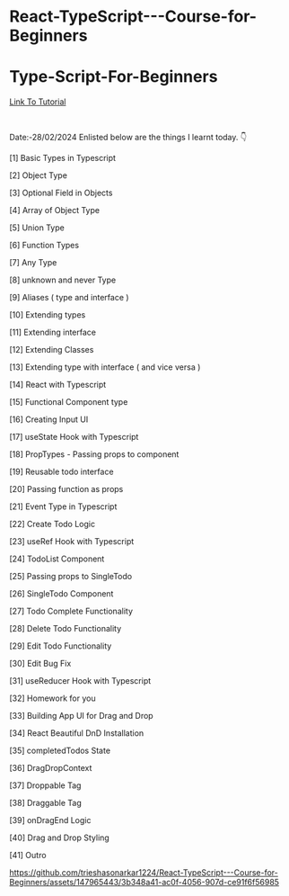 # React-TypeScript---Course-for-Beginners



# Type-Script-For-Beginners

<a href = "https://www.youtube.com/watch?v=FJDVKeh7RJI"> Link To Tutorial </a>

<br>

Date:-28/02/2024
Enlisted below are the things I learnt today. 👇
<br>


[1] Basic Types in Typescript
<br>

[2] Object Type
<br>

[3] Optional Field in Objects
<br>

[4] Array of Object Type
<br>

[5] Union Type
<br>

[6] Function Types
<br>

[7] Any Type
<br>

[8] unknown and never Type
<br>

[9] Aliases ( type and interface )
<br>

[10] Extending types
<br>

[11] Extending interface
<br>

[12] Extending Classes
<br>

[13] Extending type with interface ( and vice versa )
<br>

[14] React with Typescript
<br>

[15] Functional Component type
<br>

[16] Creating Input UI
<br>

[17] useState Hook with Typescript
<br>

[18] PropTypes - Passing props to component
<br>

[19] Reusable todo interface
<br>

[20] Passing function as props
<br>

[21] Event Type in Typescript
<br>

[22] Create Todo Logic
<br>

[23] useRef Hook with Typescript
<br>

[24] TodoList Component
<br>

[25] Passing props to SingleTodo
<br>

[26] SingleTodo Component
<br>

[27] Todo Complete Functionality
<br>

[28] Delete Todo Functionality
<br>

[29] Edit Todo Functionality
<br>

[30] Edit Bug Fix
<br>

[31] useReducer Hook with Typescript
<br>

[32] Homework for you
<br>

[33] Building App UI for Drag and Drop
<br>

[34] React Beautiful DnD Installation
<br>

[35] completedTodos State
<br>

[36] DragDropContext
<br>

[37] Droppable Tag
<br>

[38] Draggable Tag
<br>

[39] onDragEnd Logic
<br>

[40] Drag and Drop Styling
<br>

[41] Outro
<br>

https://github.com/trieshasonarkar1224/React-TypeScript---Course-for-Beginners/assets/147965443/3b348a41-ac0f-4056-907d-ce91f6f56985
